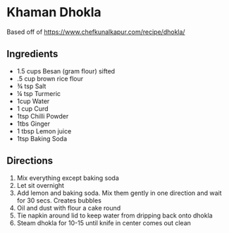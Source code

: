 # Khaman Dhokla
Based off of https://www.chefkunalkapur.com/recipe/dhokla/

## Ingredients
- 1.5 cups Besan (gram flour) sifted
- .5 cup brown rice flour
- ¾ tsp Salt
- ¼ tsp Turmeric
- 1cup Water
- 1 cup Curd
- 1tsp Chilli Powder
- 1tbs Ginger
- 1 tbsp Lemon juice
- 1tsp Baking Soda

## Directions
1. Mix everything except baking soda
2. Let sit overnight
3. Add lemon and baking soda. Mix them gently in one direction and wait for 30 secs. Creates bubbles
4. Oil and dust with flour a cake round
5. Tie napkin around lid to keep water from dripping back onto dhokla
6. Steam dhokla for 10-15 until knife in center comes out clean
